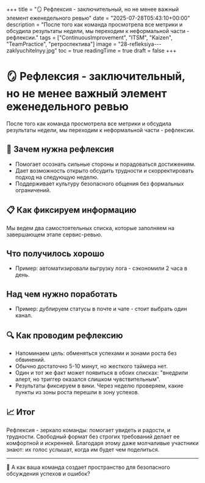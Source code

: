 +++
title = "🪞 Рефлексия - заключительный, но не менее важный элемент еженедельного ревью"
date = "2025-07-28T05:43:10+00:00"
description = "После того как команда просмотрела все метрики и обсудила результаты недели, мы переходим к неформальной части - рефлексии."
tags = ["ContinuousImprovement", "ITSM", "Kaizen", "TeamPractice", "ретроспектива"]
image = "28-refleksiya---zaklyuchitelnyy.jpg"
toc = true
readingTime = true
draft = false
+++

# 🪞 Рефлексия - заключительный, но не менее важный элемент еженедельного ревью  
После того как команда просмотрела все метрики и обсудила результаты недели, мы переходим к неформальной части - рефлексии.  
  
## 🎯 Зачем нужна рефлексия  
* Помогает осознать сильные стороны и порадоваться достижениям.  
* Дает возможность открыто обсудить трудности и скорректировать подход на следующую неделю.  
* Поддерживает культуру безопасного общения без формальных ограничений.  
  
## 📋 Как фиксируем информацию  
Мы ведем два самостоятельных списка, которые заполняем на завершающем этапе сервис-ревью.  
## Что получилось хорошо  
* Пример: автоматизировали выгрузку лога - сэкономили 2 часа в день.  
## Над чем нужно поработать  
* Пример: дублируем статусы в почте и чате - стоит выбрать один канал.  
  
## 🔍 Как проводим рефлексию  
* Напоминаем цель: обменяться успехами и зонами роста без обвинений.  
* Обычно достаточно 5-10 минут, но жесткого таймера нет.  
* Один и тот же факт может появиться в обоих списках: "внедрили алерт, но триггер оказался слишком чувствительным".  
* Результаты фиксируем в вики. Через неделю проверяем, какие пункты из зоны роста перешли в зону успехов.  
  
## 📈 Итог  
Рефлексия - зеркало команды: помогает увидеть и радости, и трудности. Свободный формат без строгих требований делает ее комфортной и искренней. Благодаря этому даже молчаливые участники знают: их голос услышат, когда им будет чем поделиться.  
  
---  
  
🤔 А как ваша команда создает пространство для безопасного обсуждения успехов и ошибок?  
